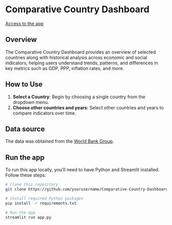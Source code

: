 # Comparative Country Dashboard

[Access to the app](https://comparativecountrydashboard.streamlit.app)

## Overview
The Comparative Country Dashboard provides an overview of selected countries along with historical analysis across economic and social indicators, helping users understand trends, patterns, and differences in key metrics such as GDP, PPP, inflation rates, and more.

## How to Use
1. **Select a Country**: Begin by choosing a single country from the dropdown menu.
2. **Choose other countries and years**: Select other countries and years to compare indicators over time.

## Data source
The data was obtained from the [World Bank Group](https://www.worldbank.org/ext/en/home).

## Run the app

To run this app locally, you'll need to have Python and Streamlit installed. Follow these steps:

```bash
# Clone this repository
git clone https://github.com/yourusername/Comparative-Country-Dashboard.git

# Install required Python packages
pip install -r requirements.txt

# Run the app
streamlit run app.py
